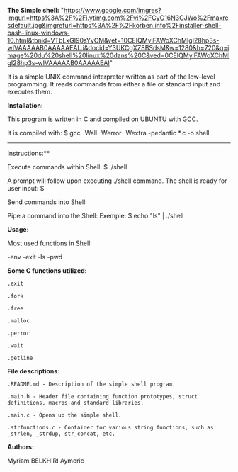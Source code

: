 **The Simple shell:**         "https://www.google.com/imgres?imgurl=https%3A%2F%2Fi.ytimg.com%2Fvi%2FCyG16N3GJWo%2Fmaxresdefault.jpg&imgrefurl=https%3A%2F%2Fkorben.info%2Finstaller-shell-bash-linux-windows-10.html&tbnid=VTbLxGI90sYvCM&vet=10CEIQMyiFAWoXChMIgI28hp3s-wIVAAAAAB0AAAAAEAI..i&docid=Y3UKCgXZ8BSdsM&w=1280&h=720&q=image%20du%20shell%20linux%20dans%20C&ved=0CEIQMyiFAWoXChMIgI28hp3s-wIVAAAAAB0AAAAAEAI"




It is a simple UNIX command interpreter written as part of the low-level programming.
It reads commands from either a file or standard input and executes them.


**Installation:**


This program is written in C and compiled on UBUNTU with GCC.

It is compiled with: 
$ gcc -Wall -Werror -Wextra -pedantic *.c -o shell

***
Instructions:**


Execute commands within Shell:
$ ./shell

A prompt will follow upon executing ./shell command.
The shell is ready for user input:
$


Send commands into Shell:

Pipe a command into the Shell:
Exemple:
$ echo "ls" | ./shell


**Usage:**


Most used functions in Shell:

-env
-exit
-ls
-pwd


**Some C functions utilized:**


	.exit

	.fork

	.free

	.malloc

	.perror

	.wait

	.getline


**File descriptions:**


	.README.md - Description of the simple shell program. 

	.main.h - Header file containing function prototypes, struct definitions, macros and standard libraries.

	.main.c - Opens up the simple shell.

	.strfunctions.c - Container for various string functions, such as: _strlen, _strdup, str_concat, etc.



**Authors:**


Myriam BELKHIRI
Aymeric
